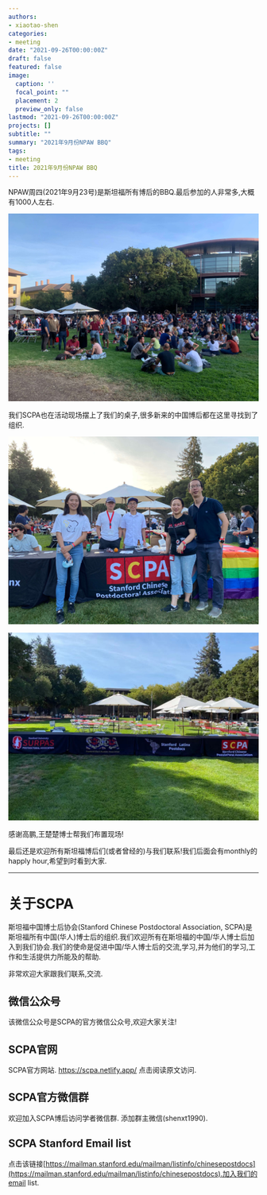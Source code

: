 ```yaml
---
authors:
- xiaotao-shen
categories:
- meeting
date: "2021-09-26T00:00:00Z"
draft: false
featured: false
image:
  caption: ''
  focal_point: ""
  placement: 2
  preview_only: false
lastmod: "2021-09-26T00:00:00Z"
projects: []
subtitle: ""
summary: "2021年9月份NPAW BBQ"
tags:
- meeting
title: 2021年9月份NPAW BBQ
---
```


NPAW周四(2021年9月23号)是斯坦福所有博后的BBQ.最后参加的人非常多,大概有1000人左右.

![](135bcf71-ed91-4bad-9219-b992be65dbf0.jpeg)

我们SCPA也在活动现场摆上了我们的桌子,很多新来的中国博后都在这里寻找到了组织.

![](79d502bb-c202-4298-8315-c50b5af6a71b.jpeg)

![](d4859868-fb4a-48e7-a8f6-88af27caf84f.jpeg)

感谢高鹏,王楚楚博士帮我们布置现场!

最后还是欢迎所有斯坦福博后们(或者曾经的)与我们联系!我们后面会有monthly的happly hour,希望到时看到大家.

---

# **关于SCPA**

斯坦福中国博士后协会(Stanford Chinese Postdoctoral Association, SCPA)是斯坦福所有中国(华人)博士后的组织.我们欢迎所有在斯坦福的中国/华人博士后加入到我们协会.我们的使命是促进中国/华人博士后的交流,学习,并为他们的学习,工作和生活提供力所能及的帮助.

非常欢迎大家跟我们联系,交流.

## 微信公众号
该微信公众号是SCPA的官方微信公众号,欢迎大家关注!

## SCPA官网
SCPA官方网站.
https://scpa.netlify.app/
点击阅读原文访问.

## SCPA官方微信群
欢迎加入SCPA博后访问学者微信群.
添加群主微信(shenxt1990).

## SCPA Stanford Email list
点击该链接[https://mailman.stanford.edu/mailman/listinfo/chinesepostdocs](https://mailman.stanford.edu/mailman/listinfo/chinesepostdocs).加入我们的email list.
